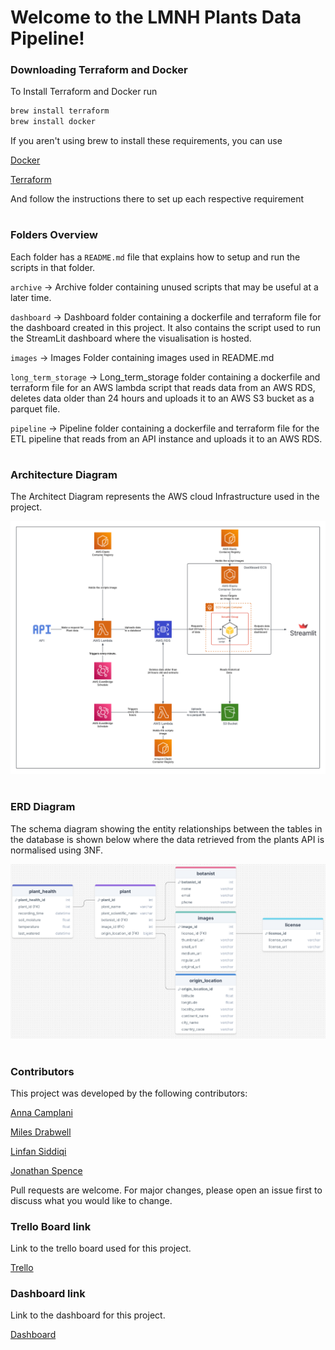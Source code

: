 
# Welcome to the LMNH Plants Data Pipeline!

### Downloading Terraform and Docker

To Install Terraform and Docker run 

```bash
brew install terraform
brew install docker
```
If you aren't using brew to install these requirements, you can use

[Docker](https://docs.docker.com/engine/install/)

[Terraform](https://developer.hashicorp.com/terraform/tutorials/aws-get-started/install-cli)

And follow the instructions there to set up each respective requirement

#

### Folders Overview

Each folder has a `README.md` file that explains how to setup and run the scripts in that folder.

`archive` -> Archive folder containing unused scripts that may be useful at a later time.

`dashboard` -> Dashboard folder containing a dockerfile and terraform file for the dashboard created in this project. It also contains the script used to run the StreamLit dashboard where the visualisation is hosted. 

`images` -> Images Folder containing images used in README.md

`long_term_storage` -> Long_term_storage folder containing a dockerfile and terraform file for an AWS lambda script that reads data from an AWS RDS, deletes data older than 24 hours and uploads it to an AWS S3 bucket as a parquet file. 

`pipeline` -> Pipeline folder containing a dockerfile and terraform file for the ETL pipeline that reads from an API instance and uploads it to an AWS RDS.

#

### Architecture Diagram

The Architect Diagram represents the AWS cloud Infrastructure used in the project.

![Architect_diagram](images/Architect_diagram.png)

#

### ERD Diagram

The schema diagram showing the entity relationships between the tables in the database is shown below where the data retrieved from the plants API is normalised using 3NF.

![ERD_DIAGRAM](images/ERD_diagram.png)

#

### Contributors 

This project was developed by the following contributors:

[Anna Camplani](https://github.com/annac02)

[Miles Drabwell](https://github.com/MilesDrabwell)

[Linfan Siddiqi](https://github.com/LinfanS)

[Jonathan Spence](https://github.com/HighestAuto)

Pull requests are welcome. For major changes, please open an issue first
to discuss what you would like to change.

### Trello Board link

Link to the trello board used for this project.

[Trello](https://trello.com/invite/b/66b09529e948b39b40c0d844/ATTIa0f28bce4764f3e71f9e0ea9cde2b152007BC558/based-lmnh-project)


### Dashboard link

Link to the dashboard for this project.

[Dashboard](http://18.130.24.171:8501/)